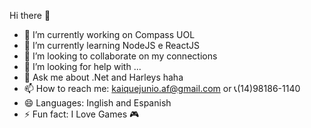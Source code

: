  Hi there 👋

- 🔭 I’m currently working on Compass UOL
- 🌱 I’m currently learning NodeJS e ReactJS
- 👯 I’m looking to collaborate on my connections
- 🤔 I’m looking for help with ...
- 💬 Ask me about .Net and Harleys haha
- 📫 How to reach me: kaiquejunio.af@gmail.com or 📞(14)98186-1140
- 😄 Languages: Inglish and Espanish
- ⚡ Fun fact: I Love Games 🎮

